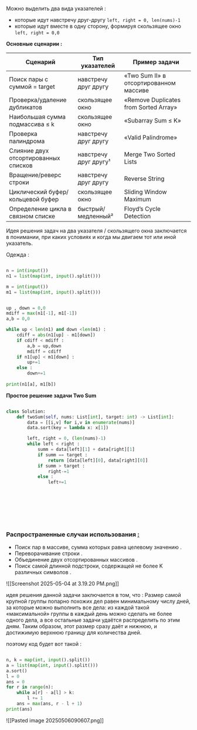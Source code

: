 
Можно выделить два вида указателей : 
- которые идут навстречу друг-другу `left, right = 0, len(nums)-1`
- которые идут вместе в одну сторону, формируя скользящее окно `left, right = 0,0`

**Основные сценарии  :**

| Сценарий                             | Тип указателей        | Пример задачи                          |
| ------------------------------------ | --------------------- | -------------------------------------- |
| Поиск пары с суммой = target         | навстречу друг другу  | «Two Sum II» в отсортированном массиве |
| Проверка/удаление дубликатов         | скользящее окно       | «Remove Duplicates from Sorted Array»  |
| Наибольшая сумма подмассива ≤ k      | скользящее окно       | «Subarray Sum ≤ K»                     |
| Проверка палиндрома                  | навстречу друг другу  | «Valid Palindrome»                     |
| Слияние двух отсортированных списков | навстречу друг другу¹ | Merge Two Sorted Lists                 |
| Вращение/реверс строки               | навстречу друг другу  | Reverse String                         |
| Циклический буфер/кольцевой буфер    | скользящее окно       | Sliding Window Maximum                 |
| Определение цикла в связном списке   | быстрый/медленный²    | Floyd’s Cycle Detection                |


Идея решения задач на два указателя / скользящего окна заключается в понимании, при каких условиях и когда мы двигаем тот или иной указатель. 


Одежда : 

```python

n = int(input())
n1 = list(map(int, input().split()))

m = int(input())
m1 = list(map(int, input().split()))


up , down = 0,0    
mdiff = max(n1[-1], m1[-1])
a,b = 0,0

while up < len(n1) and down <len(m1) : 
    cdiff = abs(n1[up] - m1[down]) 
    if cdiff < mdiff : 
        a,b = up,down
        mdiff = cdiff
    if n1[up] < m1[down] : 
        up+=1
    else : 
        down+=1
        
print(n1[a], m1[b])        

```




**Простое решение задачи Two Sum**

```python

class Solution:
    def twoSum(self, nums: List[int], target: int) -> List[int]: 
        data = [[i,v] for i,v in enumerate(nums)]
        data.sort(key = lambda x: x[1])

        left, right = 0, (len(nums)-1)
        while left < right : 
            summ = data[left][1] + data[right][1]
            if summ == target : 
                return [data[left][0], data[right][0]]
            if summ > target : 
                right-=1
            else : 
                left+=1


        

        

         

```

### Распространенные случаи использования [:](https://ajay-dhangar.github.io/algo/docs/extra/algorithms/Two-Pointers/two-pointers#common-use-cases "Прямая ссылка на общие варианты использования:")

- Поиск пар в массиве, сумма которых равна целевому значению .
- Переворачивание строки .
- Объединение двух отсортированных массивов .
- Поиск самой длинной подстроки, содержащей не более K различных символов .



![[Screenshot 2025-05-04 at 3.19.20 PM.png]]

идея решения данной задачи заключается в том, что : 
Размер самой крупной группы попарно похожих дел равен минимальному числу дней, за которые можно выполнить все дела: из каждой такой «максимальной» группы в каждый день можно сделать не более одного дела, а все остальные задачи удаётся распределить по этим дням. Таким образом, этот размер сразу даёт и нижнюю, и достижимую верхнюю границу для количества дней.

поэтому код будет вот такой : 

```python

n, k = map(int, input().split())
a = list(map(int, input().split()))
a.sort()
l = 0
ans = 0
for r in range(n):
    while a[r] - a[l] > k:
        l += 1
    ans = max(ans, r - l + 1)
print(ans)


```




![[Pasted image 20250506090607.png]]